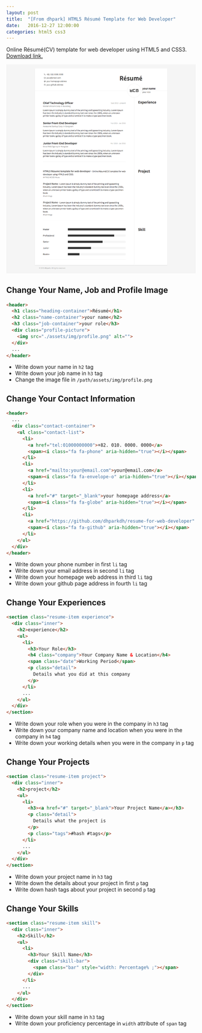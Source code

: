 ```yaml
---
layout: post
title:  "[From dhpark] HTML5 Résumé Template for Web Developer"
date:   2016-12-27 12:00:00
categories: html5 css3
---
```



Online Résumé(CV) template for web developer using HTML5 and CSS3.
[Download link.](https://goo.gl/ayxI3R)


![Screenshot](/images/blog/resume-screenshot.png)


## Change Your Name, Job and Profile Image

```html
<header>
  <h1 class="heading-container">Résumé</h1>
  <h2 class="name-container">your name</h2>
  <h3 class="job-container">your role</h3>
  <div class="profile-picture">
    <img src="./assets/img/profile.png" alt="">
  </div>
  ...
</header>
```

 - Write down your name in `h2` tag
 - Write down your job name in `h3` tag
 - Change the image file in `/path/assets/img/profile.png`


## Change Your Contact Information

```html
<header>
  ...
  <div class="contact-container">
    <ul class="contact-list">
      <li>
        <a href="tel:01000000000">+82. 010. 0000. 0000</a>
        <span><i class="fa fa-phone" aria-hidden="true"></i></span>
      </li>
      <li>
        <a href="mailto:your@email.com">your@email.com</a>
        <span><i class="fa fa-envelope-o" aria-hidden="true"></i></span>
      </li>
      <li>
        <a href="#" target="_blank">your homepage address</a>
        <span><i class="fa fa-globe" aria-hidden="true"></i></span>
      </li>
      <li>
        <a href="https://github.com/dhparkdh/resume-for-web-developer" target="_blank">your github address</a>
        <span><i class="fa fa-github" aria-hidden="true"></i></span>
      </li>
    </ul>
  </div>
</header>
```

 - Write down your phone number in first `li` tag
 - Write down your email address in second `li` tag
 - Write down your homepage web address in third `li` tag
 - Write down your github page address in fourth `li` tag


## Change Your Experiences

```html
<section class="resume-item experience">
  <div class="inner">
    <h2>experience</h2>
    <ul>
      <li>
        <h3>Your Role</h3>
        <h4 class="company">Your Company Name & Location</h4>
        <span class="date">Working Period</span>
        <p class="detail">
          Details what you did at this company
        </p>
      </li>
      ...
    </ul>
  </div>
</section>
```

 - Write down your role when you were in the company in `h3` tag
 - Write down your company name and location when you were in the company in `h4` tag
 - Write down your working details when you were in the company in `p` tag


## Change Your Projects

```html
<section class="resume-item project">
  <div class="inner">
    <h2>project</h2>
    <ul>
      <li>
        <h3><a href="#" target="_blank">Your Project Name</a></h3>
        <p class="detail">
          Details what the project is
        </p>
        <p class="tags">#hash #tags</p>
      </li>
      ...
    </ul>
  </div>
</section>
```

  - Write down your project name in `h3` tag
  - Write down the details about your project in first `p` tag
  - Write down hash tags about your project in second `p` tag


## Change Your Skills

```html
<section class="resume-item skill">
  <div class="inner">
    <h2>Skill</h2>
    <ul>
      <li>
        <h3>Your Skill Name</h3>
        <div class="skill-bar">
          <span class="bar" style="width: Percentage% ;"></span>
        </div>
      </li>
      ...
    </ul>
  </div>
</section>
```

  - Write down your skill name in `h3` tag
  - Write down your proficiency percentage in `width` attribute of `span` tag
